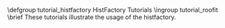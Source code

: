 \defgroup tutorial_histfactory HistFactory Tutorials
\ingroup tutorial_roofit
\brief These tutorials illustrate the usage of the histfactory.

